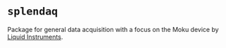 # `splendaq`

Package for general data acquisition with a focus on the Moku device by [Liquid Instruments](https://www.liquidinstruments.com/).

